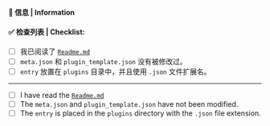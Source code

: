 #### 📝 信息 | Information

<!--- Repo url or any other thing you like to say --->

#### ✅ 检查列表 | Checklist:

<!--- Checkboxes will become clickable after submit, no need to fill them now --->

- [ ] 我已阅读了 [`Readme.md`](https://github.com/lobehub/lobe-chat-plugins/)
- [ ] `meta.json` 和 `plugin_template.json` 没有被修改过。
- [ ] `entry` 放置在 `plugins` 目录中，并且使用 `.json` 文件扩展名。

---

- [ ] I have read the [`Readme.md`](https://github.com/lobehub/lobe-chat-plugins/)
- [ ] The `meta.json` and `plugin_template.json` have not been modified.
- [ ] The `entry` is placed in the `plugins` directory with the `.json` file extension.
